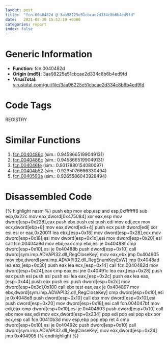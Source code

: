 ```yaml
---
layout: post
title:  "fcn.0040482d @ 3aa98225e51cbcae2d334c8b6b4ed9fd"
date:   2021-08-30 15:52:19 +0300
categories: report
index: false
---
```


# Generic Information
- **Function:** fcn.0040482d
- **Origin (md5):** 3aa98225e51cbcae2d334c8b6b4ed9fd
- **VirusTotal:** [virustotal.com/gui/file/3aa98225e51cbcae2d334c8b6b4ed9fd][virustotal_ref]

# Code Tags
<span class="tag" id="REGISTRY">REGISTRY</span>


# Similar Functions

1. [fcn.0040486c][similar_1_ref] (sim.: 0.9458665199049131)
2. [fcn.0040486c][similar_2_ref] (sim.: 0.9458665199049131)
3. [fcn.004046fe][similar_3_ref] (sim.: 0.9317880154080097)
4. [fcn.00404b52][similar_4_ref] (sim.: 0.9295076666330494)
5. [fcn.0040590a][similar_5_ref] (sim.: 0.9265586043928494)


# Disassembled Code

{% highlight nasm %}
push ebp
mov ebp,esp
and esp,0xfffffff8
sub esp,0x22c
mov eax,dword[0x475084]
xor eax,esp
mov dword[esp+0x228],eax
push ebx
push esi
push edi
mov edi,ecx
mov ecx,dword[ebp+8]
mov eax,dword[edi+4]
push ecx
push dword[edi]
xor esi,esi
or eax,0x2001f
lea ebx,[esp+0x18]
mov dword[esp+0x28],ecx
mov dword[esp+0x18],esi
mov dword[esp+0x1c],esi
mov dword[esp+0x20],esi
call fcn.00404a9d
mov ebx,eax
cmp ebx,esi
je 0x40488f
cmp dword[esp+0x10],esi
je 0x40488b
push dword[esp+0x10]
call dword[sym.imp.ADVAPI32.dll_RegCloseKey]
mov eax,ebx
jmp 0x404905
mov ebx,dword[sym.imp.ADVAPI32.dll_RegEnumKeyExW]
jmp 0x4048ad
lea eax,[esp+0x30]
push eax
lea ecx,[esp+0x14]
call fcn.0040482d
mov dword[esp+0x24],eax
cmp eax,esi
jne 0x40491c
lea eax,[esp+0x28]
push eax
push esi
push esi
push esi
lea eax,[esp+0x2c]
push eax
lea eax,[esp+0x44]
push eax
push esi
push dword[esp+0x2c]
mov dword[esp+0x3c],0x100
call ebx
test eax,eax
je 0x404897
mov ebx,dword[sym.imp.ADVAPI32.dll_RegCloseKey]
cmp dword[esp+0x10],esi
je 0x4048e8
push dword[esp+0x10]
call ebx
mov dword[esp+0x10],esi
push dword[esp+0x20]
mov dword[esp+0x18],esi
call fcn.004047bf
mov edi,eax
cmp dword[esp+0x10],esi
je 0x404903
push dword[esp+0x10]
call ebx
mov eax,edi
mov ecx,dword[esp+0x234]
pop edi
pop esi
pop ebx
xor ecx,esp
call fcn.00410b3d
mov esp,ebp
pop ebp
ret 4
cmp dword[esp+0x10],esi
je 0x40492c
push dword[esp+0x10]
call dword[sym.imp.ADVAPI32.dll_RegCloseKey]
mov eax,dword[esp+0x24]
jmp 0x404905
{% endhighlight %}


[similar_1_ref]: /report/fcn.0040486c@d3ad46676721a96e1408ac558c298889
[similar_2_ref]: /report/fcn.0040486c@ab22d984f64f202bfb2e0f0e1f3a3f8f
[similar_3_ref]: /report/fcn.004046fe@0b645351d6df77d56852ad106e75fced
[similar_4_ref]: /report/fcn.00404b52@4c537a3700803bd0868438c678e579fa
[similar_5_ref]: /report/fcn.0040590a@820356b443df86d107b675e725c13af0
[virustotal_ref]: https://www.virustotal.com/gui/file/3aa98225e51cbcae2d334c8b6b4ed9fd